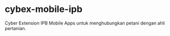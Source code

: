 # cybex-mobile-ipb
Cyber Extension IPB Mobile Apps untuk menghubungkan petani dengan ahli pertanian.
